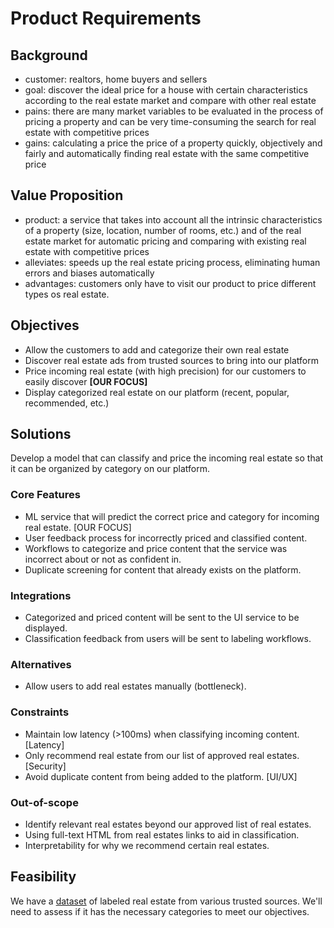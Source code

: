 # Product Requirements

## Background 
- customer: realtors, home buyers and sellers
- goal: discover the ideal price for a house with certain characteristics according to the real estate market and compare with other real estate
- pains: there are many market variables to be evaluated in the process of pricing a property and can be very time-consuming the search for real estate with competitive prices
- gains: calculating a price the price of a property quickly, objectively and fairly and automatically finding real estate with the same competitive price

## Value Proposition

- product: a service that takes into account all the intrinsic characteristics of a property (size, location, number of rooms, etc.) and of the real estate market for automatic pricing and comparing with existing real estate with competitive prices
- alleviates: speeds up the real estate pricing process, eliminating human errors and biases automatically
- advantages: customers only have to visit our product to price different types os real estate.

## Objectives

- Allow the customers to add and categorize their own real estate
- Discover real estate ads from trusted sources to bring into our platform
- Price incoming real estate (with high precision) for our customers to easily discover **[OUR FOCUS]**
- Display categorized real estate on our platform (recent, popular, recommended, etc.)

## Solutions

Develop a model that can classify and price the incoming real estate so that it can be organized by category on our platform.

### Core Features

 - ML service that will predict the correct price and category for incoming real estate. [OUR FOCUS]
 - User feedback process for incorrectly priced and classified content. 
 - Workflows to categorize and price content that the service was incorrect about or not as confident in. 
 - Duplicate screening for content that already exists on the platform.

### Integrations

- Categorized and priced content will be sent to the UI service to be displayed.
- Classification feedback from users will be sent to labeling workflows.

### Alternatives

- Allow users to add real estates manually (bottleneck).

### Constraints

- Maintain low latency (>100ms) when classifying incoming content. [Latency]
- Only recommend real estate from our list of approved real estates. [Security]
- Avoid duplicate content from being added to the platform. [UI/UX]

### Out-of-scope

- Identify relevant real estates beyond our approved list of real estates.
- Using full-text HTML from real estates links to aid in classification.
- Interpretability for why we recommend certain real estates.

## Feasibility

We have a [dataset](https://www.kaggle.com/competitions/house-prices-advanced-regression-techniques/overview) of labeled real estate from various trusted sources. We'll need to assess if it has the necessary categories to meet our objectives.